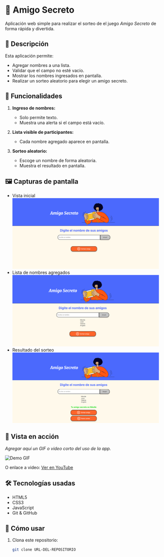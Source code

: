 # 🎁 Amigo Secreto

Aplicación web simple para realizar el sorteo de el juego *Amigo Secreto* de forma rápida y divertida.

## 📌 Descripción

Esta aplicación permite:
- Agregar nombres a una lista.
- Validar que el campo no esté vacío.
- Mostrar los nombres ingresados en pantalla.
- Realizar un sorteo aleatorio para elegir un amigo secreto.

## 🚀 Funcionalidades

1. **Ingreso de nombres:**  
   - Solo permite texto.
   - Muestra una alerta si el campo está vacío.

2. **Lista visible de participantes:**  
   - Cada nombre agregado aparece en pantalla.

3. **Sorteo aleatorio:**  
   - Escoge un nombre de forma aleatoria.
   - Muestra el resultado en pantalla.

## 🖼️ Capturas de pantalla

- Vista inicial
![Vista inicial](assets/captura-inicial.png)
- Lista de nombres agregados
![Lista con nombres](assets/captura-lista.png)
- Resultado del sorteo
![Resultado del sorteo](assets/captura-resultado.png)

## 🎥 Vista en acción

_Agregar aquí un GIF o video corto del uso de la app._

![Demo GIF](ruta/a/tu/demo.gif)

O enlace a video: [Ver en YouTube](URL-del-video)

## 🛠️ Tecnologías usadas

- HTML5
- CSS3
- JavaScript
- Git & GitHub

## 📂 Cómo usar

1. Clona este repositorio:
   ```bash
   git clone URL-DEL-REPOSITORIO
